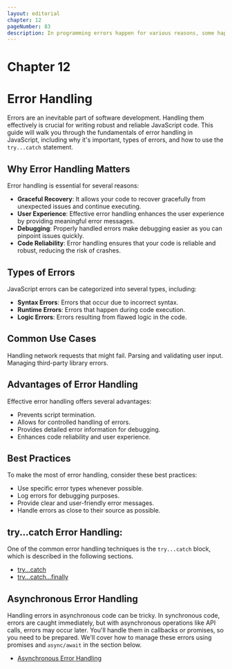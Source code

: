 ```yaml
---
layout: editorial
chapter: 12
pageNumber: 83
description: In programming errors happen for various reasons, some happen from code errors,  some due to wrong input, and other unforeseeable things. The try catch helps prevent the entire script from halting or crashing when an error occurs, allowing us to gracefully handle exceptional cases and provide a fallback behavior.
---
```


# Chapter 12
# Error Handling

Errors are an inevitable part of software development. Handling them effectively is crucial for writing robust and reliable JavaScript code. This guide will walk you through the fundamentals of error handling in JavaScript, including why it's important, types of errors, and how to use the `try...catch` statement.



## Why Error Handling Matters

Error handling is essential for several reasons:
- **Graceful Recovery**: It allows your code to recover gracefully from unexpected issues and continue executing.
- **User Experience**: Effective error handling enhances the user experience by providing meaningful error messages.
- **Debugging**: Properly handled errors make debugging easier as you can pinpoint issues quickly.
- **Code Reliability**: Error handling ensures that your code is reliable and robust, reducing the risk of crashes.

## Types of Errors

JavaScript errors can be categorized into several types, including:
- **Syntax Errors**: Errors that occur due to incorrect syntax.
- **Runtime Errors**: Errors that happen during code execution.
- **Logic Errors**: Errors resulting from flawed logic in the code.

## Common Use Cases

Handling network requests that might fail.
Parsing and validating user input.
Managing third-party library errors.

## Advantages of Error Handling

Effective error handling offers several advantages:

- Prevents script termination.
- Allows for controlled handling of errors.
- Provides detailed error information for debugging.
- Enhances code reliability and user experience.


## Best Practices

To make the most of error handling, consider these best practices:

- Use specific error types whenever possible.
- Log errors for debugging purposes.
- Provide clear and user-friendly error messages.
- Handle errors as close to their source as possible.

## try...catch Error Handling:
One of the common error handling techniques is the `try...catch` block, which is described in the following sections.

* [try...catch](./try...-catch.md)
* [try...catch...finally](./try...catch...finally.md)

## Asynchronous Error Handling

Handling errors in asynchronous code can be tricky. In synchronous code, errors are caught immediately, but with asynchronous operations like API calls, errors may occur later. You'll handle them in callbacks or promises, so you need to be prepared. We'll cover how to manage these errors using promises and `async/await` in the section below.

* [Asynchronous Error Handling](./async_errorhandling.md)


